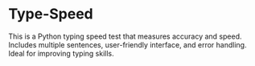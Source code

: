 # Type-Speed
This is a Python typing speed test that measures accuracy and speed. Includes multiple sentences, user-friendly interface, and error handling. Ideal for improving typing skills.
